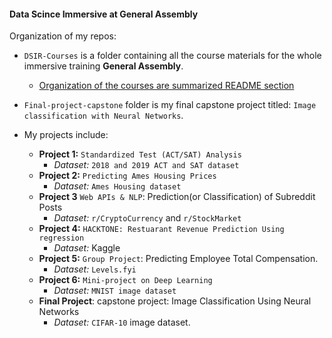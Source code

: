 #### Data Scince Immersive at General Assembly
Organization of my repos:
* `DSIR-Courses` is a folder containing all the course materials for the whole immersive training **General Assembly**.
  * [Organization of the courses are summarized README section](https://github.com/sthirpa/Data_Scince_Immersive-at-General-Assembly/tree/Hirpa/Class-Notes)
* `Final-project-capstone` folder is my final capstone project titled: `Image classification with Neural Networks`.

* My projects include:
  * **Project 1:** `Standardized Test (ACT/SAT) Analysis`
    * *Dataset:* `2018 and 2019 ACT and SAT dataset`
  * **Project 2:** `Predicting Ames Housing Prices`
    * *Dataset:* `Ames Housing dataset`
  * **Project 3** `Web APIs & NLP`: Prediction(or Classification) of Subreddit Posts
    * *Dataset:* `r/CryptoCurrency` and `r/StockMarket`
  * **Project 4:** `HACKTONE: Restuarant Revenue Prediction Using regression`
    * *Dataset:* Kaggle
  * **Project 5:** `Group Project`: Predicting Employee Total Compensation.
    * *Dataset:* `Levels.fyi`
  * **Project 6:** `Mini-project on Deep Learning`
    * *Dataset:* `MNIST image dataset`
  * **Final Project**: capstone project: Image Classification Using Neural Networks
    * *Dataset:* `CIFAR-10` image dataset.
